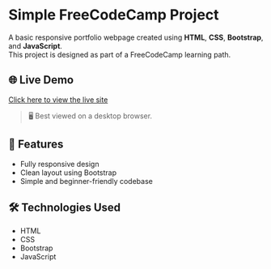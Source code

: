 # Simple FreeCodeCamp Project

A basic responsive portfolio webpage created using **HTML**, **CSS**, **Bootstrap**, and **JavaScript**.  
This project is designed as part of a FreeCodeCamp learning path.

## 🌐 Live Demo

[Click here to view the live site](https://mhdash6.github.io/portfolio/index.html)

> 🖥️ Best viewed on a desktop browser.

## 📌 Features

- Fully responsive design
- Clean layout using Bootstrap
- Simple and beginner-friendly codebase

## 🛠️ Technologies Used

- HTML
- CSS
- Bootstrap
- JavaScript
